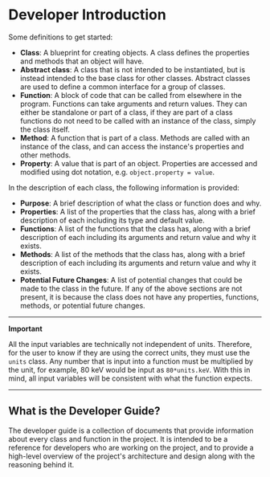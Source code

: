 # Developer Introduction

Some definitions to get started:

- **Class**: A blueprint for creating objects. A class defines the properties and methods that an object will have.
- **Abstract class**: A class that is not intended to be instantiated, but is instead intended to the base class for other classes. Abstract classes are used to define a common interface for a group of classes.
- **Function**: A block of code that can be called from elsewhere in the program. Functions can take arguments and return values. They can either be standalone or part of a class, if they are part of a class functions do not need to be called with an instance of the class, simply the class itself.
- **Method**: A function that is part of a class. Methods are called with an instance of the class, and can access the instance's properties and other methods.
- **Property**: A value that is part of an object. Properties are accessed and modified using dot notation, e.g. `object.property = value`.

In the description of each class, the following information is provided:
- **Purpose**: A brief description of what the class or function does and why.
- **Properties**: A list of the properties that the class has, along with a brief description of each including its type and default value.
- **Functions**: A list of the functions that the class has, along with a brief description of each including its arguments and return value and why it exists.
- **Methods**: A list of the methods that the class has, along with a brief description of each including its arguments and return value and why it exists.
- **Potential Future Changes**: A list of potential changes that could be made to the class in the future.
If any of the above sections are not present, it is because the class does not have any properties, functions, methods, or potential future changes.

---
**Important**

All the input variables are technically not independent of units. Therefore, for the user to know if they are using the correct units, they must use the `units` class. Any number that is input into a function must be multiplied by the unit, for example, 80 keV would be input as `80*units.keV`. With this in mind, all input variables will be consistent with what the function expects.

---

## What is the Developer Guide?

The developer guide is a collection of documents that provide information about every class and function in the project. It is intended to be a reference for developers who are working on the project, and to provide a high-level overview of the project's architecture and design along with the reasoning behind it.

